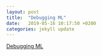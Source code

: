 ```yaml
---
layout: post
title:  "Debugging ML"
date:   2019-05-16 10:17:50 +0200
categories: jekyll update
---
```


[Debugging ML](http://karpathy.github.io/2019/04/25/recipe/)